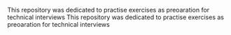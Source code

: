This repository was dedicated to practise exercises as preoaration for technical interviews
This repository was dedicated to practise exercises as preoaration for technical interviews
